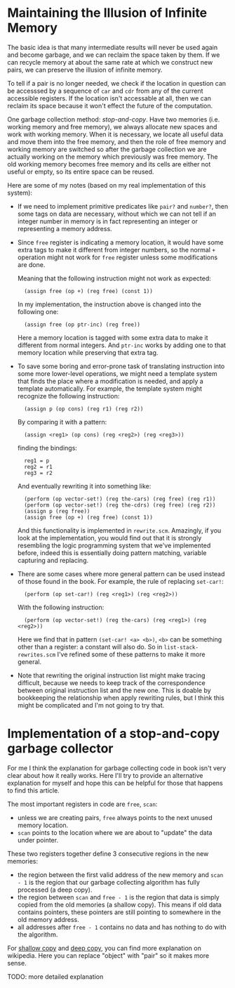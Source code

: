 # Maintaining the Illusion of Infinite Memory

The basic idea is that many intermediate results will never be used
again and become garbage, and we can reclaim the space taken by them.
If we can recycle memory at about the same rate at which we construct
new pairs, we can preserve the illusion of infinite memory.

To tell if a pair is no longer needed, we check if the location in question
can be accesssed by a sequence of `car` and `cdr` from any of the current
accessible registers. If the location isn't accessable at all, then
we can reclaim its space because it won't effect the future of the computation.

One garbage collection method: *stop-and-copy*.
Have two memories (i.e. working memory and free memory),
we always allocate new spaces and work with working memory.
When it is necessary, we locate all useful data and move them into the
free memory, and then the role of free memory and working memory are switched
so after the garbage collection we are actually working on the memory which
previously was free memory. The old working memory becomes free memory and
its cells are either not useful or empty, so its entire space can be reused.

Here are some of my notes (based on my real implementation of this system):

* If we need to implement primitive predicates like `pair?` and `number?`,
then some tags on data are necessary, without which we can not tell if an integer
number in memory is in fact representing an integer or representing a memory address.

* Since `free` register is indicating a memory location, it would have some extra
tags to make it different from integer numbers, so the normal `+` operation might
not work for `free` register unless some modifications are done.

    Meaning that the following instruction might not work as expected:

        (assign free (op +) (reg free) (const 1))

    In my implementation, the instruction above is changed into the following one:

        (assign free (op ptr-inc) (reg free))

    Here a memory location is tagged with some extra data to make it different from
    normal integers. And `ptr-inc` works by adding one to that memory location while
    preserving that extra tag.

* To save some boring and error-prone task of translating instruction into
some more lower-level operations, we might need a template system that finds
the place where a modification is needed, and apply a template automatically.
For example, the template system might recognize the following instruction:

        (assign p (op cons) (reg r1) (reg r2))

    By comparing it with a pattern:

        (assign <reg1> (op cons) (reg <reg2>) (reg <reg3>))

    finding the bindings:

        reg1 = p
        reg2 = r1
        reg3 = r2

    And eventually rewriting it into something like:

        (perform (op vector-set!) (reg the-cars) (reg free) (reg r1))
        (perform (op vector-set!) (reg the-cdrs) (reg free) (reg r2))
        (assign p (reg free))
        (assign free (op +) (reg free) (const 1))

    And this functionality is implemented in `rewrite.scm`.
    Amazingly, if you look at the implementation, you would find out
    that it is strongly resembling the logic programming system that we've implemented before,
    indeed this is essentially doing pattern matching, variable capturing and replacing.

* There are some cases where more general pattern can be used instead of those
found in the book. For example, the rule of replacing `set-car!`:

        (perform (op set-car!) (reg <reg1>) (reg <reg2>))

    With the following instruction:

        (perform (op vector-set!) (reg the-cars) (reg <reg1>) (reg <reg2>))

    Here we find that in pattern `(set-car! <a> <b>)`, `<b>` can be something other than
    a register: a constant will also do.
    So in `list-stack-rewrites.scm` I've refined some of these patterns to make it
    more general.

* Note that rewriting the original instruction list
might make tracing difficult,
because we needs to keep track of the correspondence
between original instruction list and the new one.
This is doable by bookkeeping the relationship when apply rewriting rules,
but I think this might be complicated and I'm not going to try that.

# Implementation of a stop-and-copy garbage collector

For me I think the explanation for garbage collecting code
in book isn't very clear about how it really works.
Here I'll try to provide an alternative explanation for myself
and hope this can be helpful for those that happens to find this article.

The most important registers in code are `free`, `scan`:

* unless we are creating pairs, `free` always points to the next unused memory location.
* `scan` points to the location where we are about to "update" the data under pointer.

These two registers together define 3 consecutive regions in the new memories:

* the region between the first valid address of the new memory and `scan - 1`
is the region that our garbage collecting algorithm has fully processed (a deep copy).
* the region between `scan` and `free - 1` is the region that data is simply copied from
the old memories (a shallow copy). This means if old data contains pointers,
these pointers are still pointing to somewhere in the old memory address.
* all addresses after `free - 1` contains no data and has nothing to do with the algorithm.

For [shallow copy](http://en.wikipedia.org/wiki/Object_copy#Shallow_copy)
and [deep copy](http://en.wikipedia.org/wiki/Object_copy#Deep_copy),
you can find more explanation on wikipedia. Here you can replace "object" with "pair"
so it makes more sense.

TODO: more detailed explanation
